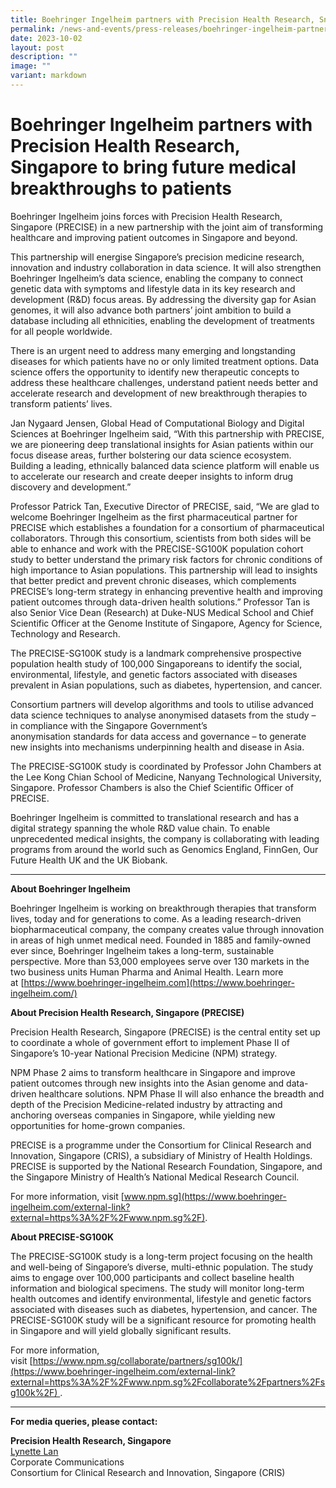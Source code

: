 ```yaml
---
title: Boehringer Ingelheim partners with Precision Health Research, Sngapore
permalink: /news-and-events/press-releases/boehringer-ingelheim-partners-with-precision-health-research/
date: 2023-10-02
layout: post
description: ""
image: ""
variant: markdown
---
```

Boehringer Ingelheim partners with Precision Health Research, Singapore to bring future medical breakthroughs to patients
=========================================================================================================================

Boehringer Ingelheim joins forces with Precision Health Research, Singapore (PRECISE) in a new partnership with the joint aim of transforming healthcare and improving patient outcomes in Singapore and beyond.

This partnership will energise Singapore’s precision medicine research, innovation and industry collaboration in data science. It will also strengthen Boehringer Ingelheim’s data science, enabling the company to connect genetic data with symptoms and lifestyle data in its key research and development (R&D) focus areas. By addressing the diversity gap for Asian genomes, it will also advance both partners’ joint ambition to build a database including all ethnicities, enabling the development of treatments for all people worldwide.

There is an urgent need to address many emerging and longstanding diseases for which patients have no or only limited treatment options. Data science offers the opportunity to identify new therapeutic concepts to address these healthcare challenges, understand patient needs better and accelerate research and development of new breakthrough therapies to transform patients’ lives.

Jan Nygaard Jensen, Global Head of Computational Biology and Digital Sciences at Boehringer Ingelheim said, “With this partnership with PRECISE, we are pioneering deep translational insights for Asian patients within our focus disease areas, further bolstering our data science ecosystem. Building a leading, ethnically balanced data science platform will enable us to accelerate our research and create deeper insights to inform drug discovery and development.”

Professor Patrick Tan, Executive Director of PRECISE, said, “We are glad to welcome Boehringer Ingelheim as the first pharmaceutical partner for PRECISE which establishes a foundation for a consortium of pharmaceutical collaborators. Through this consortium, scientists from both sides will be able to enhance and work with the PRECISE-SG100K population cohort study to better understand the primary risk factors for chronic conditions of high importance to Asian populations. This partnership will lead to insights that better predict and prevent chronic diseases, which complements PRECISE’s long-term strategy in enhancing preventive health and improving patient outcomes through data-driven health solutions.” Professor Tan is also Senior Vice Dean (Research) at Duke-NUS Medical School and Chief Scientific Officer at the Genome Institute of Singapore, Agency for Science, Technology and Research.

The PRECISE-SG100K study is a landmark comprehensive prospective population health study of 100,000 Singaporeans to identify the social, environmental, lifestyle, and genetic factors associated with diseases prevalent in Asian populations, such as diabetes, hypertension, and cancer.

Consortium partners will develop algorithms and tools to utilise advanced data science techniques to analyse anonymised datasets from the study – in compliance with the Singapore Government’s anonymisation standards for data access and governance – to generate new insights into mechanisms underpinning health and disease in Asia.

The PRECISE-SG100K study is coordinated by Professor John Chambers at the Lee Kong Chian School of Medicine, Nanyang Technological University, Singapore. Professor Chambers is also the Chief Scientific Officer of PRECISE.

Boehringer Ingelheim is committed to translational research and has a digital strategy spanning the whole R&D value chain. To enable unprecedented medical insights, the company is collaborating with leading programs from around the world such as Genomics England, FinnGen, Our Future Health UK and the UK Biobank.

* * *

**About Boehringer Ingelheim** 

Boehringer Ingelheim is working on breakthrough therapies that transform lives, today and for generations to come. As a leading research-driven biopharmaceutical company, the company creates value through innovation in areas of high unmet medical need. Founded in 1885 and family-owned ever since, Boehringer Ingelheim takes a long-term, sustainable perspective. More than 53,000 employees serve over 130 markets in the two business units Human Pharma and Animal Health. Learn more at [https://www.boehringer-ingelheim.com](https://www.boehringer-ingelheim.com/)

**About Precision Health Research, Singapore (PRECISE)** 

Precision Health Research, Singapore (PRECISE) is the central entity set up to coordinate a whole of government effort to implement Phase II of Singapore’s 10-year National Precision Medicine (NPM) strategy.

NPM Phase 2 aims to transform healthcare in Singapore and improve patient outcomes through new insights into the Asian genome and data-driven healthcare solutions. NPM Phase II will also enhance the breadth and depth of the Precision Medicine-related industry by attracting and anchoring overseas companies in Singapore, while yielding new opportunities for home-grown companies.

PRECISE is a programme under the Consortium for Clinical Research and Innovation, Singapore (CRIS), a subsidiary of Ministry of Health Holdings. PRECISE is supported by the National Research Foundation, Singapore, and the Singapore Ministry of Health’s National Medical Research Council.

For more information, visit [www.npm.sg](https://www.boehringer-ingelheim.com/external-link?external=https%3A%2F%2Fwww.npm.sg%2F).

**About PRECISE-SG100K**  

The PRECISE-SG100K study is a long-term project focusing on the health and well-being of Singapore’s diverse, multi-ethnic population. The study aims to engage over 100,000 participants and collect baseline health information and biological specimens. The study will monitor long-term health outcomes and identify environmental, lifestyle and genetic factors associated with diseases such as diabetes, hypertension, and cancer. The PRECISE-SG100K study will be a significant resource for promoting health in Singapore and will yield globally significant results.

For more information, visit [https://www.npm.sg/collaborate/partners/sg100k/](https://www.boehringer-ingelheim.com/external-link?external=https%3A%2F%2Fwww.npm.sg%2Fcollaborate%2Fpartners%2Fsg100k%2F) .

* * *

**For media queries, please contact:**

**Precision Health Research, Singapore**  
[Lynette Lan](mailto:lynette.lan@cris.sg)  
Corporate Communications  
Consortium for Clinical Research and Innovation, Singapore (CRIS)